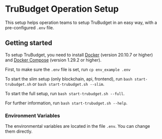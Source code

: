 # TruBudget Operation Setup

This setup helps operation teams to setup TruBudget in an easy way, with a pre-configured `.env` file.

## Getting started

To setup TruBudget, you need to install [Docker](https://www.docker.com/community-edition#/download) (version 20.10.7 or higher) and [Docker Compose](https://docs.docker.com/compose/install/) (version 1.29.2 or higher).

First, to make sure the `.env` file is set, run `cp env_example .env`

To start the slim setup (only blockchain, api, frontend), run `bash start-trubudget.sh` or `bash start-trubudget.sh --slim`.

To start the full setup, run `bash start-trubudget.sh --full`.

For further information, run `bash start-trubudget.sh --help`.

### Environment Variables

The environmental variables are located in the file `.env`. You can change them directly.
